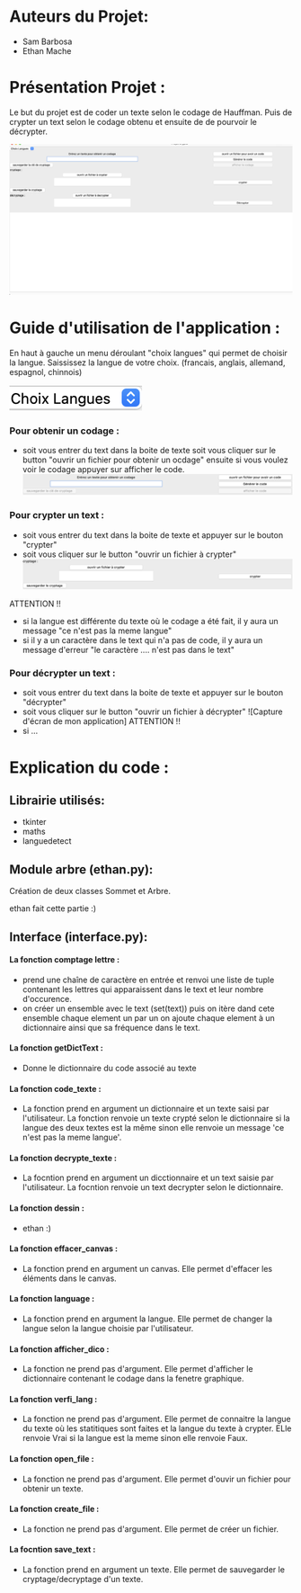 # Auteurs du Projet:

- Sam Barbosa
- Ethan Mache


# Présentation Projet :

Le but du projet est de coder un texte selon le codage de Hauffman. Puis de crypter un text selon le codage obtenu et ensuite de de pourvoir le décrypter.


![Capture d'écran de mon application](Screenshot%202023-04-20%20at%2016.39.08.png)


# Guide d'utilisation de l'application :

En haut à gauche un menu déroulant "choix langues" qui permet de choisir la langue. Saississez la langue de votre choix.
(francais, anglais, allemand, espagnol, chinnois)

![Capture d'écran de mon application](Screenshot%202023-04-20%20at%2017.26.41.png)



### Pour obtenir un codage :
- soit vous entrer du text dans la boite de texte soit vous cliquer sur le button "ouvrir un fichier pour obtenir un ocdage" ensuite si vous voulez voir le codage appuyer sur afficher le code.
![Capture d'écran de mon application](Screenshot%202023-04-20%20at%2017.49.18.png)

### Pour crypter un text : 
- soit vous entrer du text dans la boite de texte et appuyer sur le bouton "crypter"
- soit vous cliquer sur le button "ouvrir un fichier à crypter"
![Capture d'écran de mon application](Screenshot%202023-04-20%20at%2017.49.29.png)


ATTENTION !!
- si la langue est différente du texte où le codage a été fait, il y aura un message "ce n'est pas la meme langue"
- si il y a un caractère dans le text qui n'a pas de code, il y aura un message d'erreur "le caractère .... n'est pas dans le text"

### Pour décrypter un text : 
- soit vous entrer du text dans la boite de texte et appuyer sur le bouton "décrypter"
- soit vous cliquer sur le button "ouvrir un fichier à décrypter"
![Capture d'écran de mon application]
ATTENTION !!
- si ...


# Explication du code :

## Librairie utilisés:

- tkinter
- maths
- languedetect


## Module arbre (ethan.py):

Création de deux classes Sommet et Arbre.

ethan fait cette partie :)

## Interface (interface.py):

 #### La fonction comptage lettre :
 
 * prend une chaîne de caractère en entrée et renvoi une liste de tuple contenant les lettres qui apparaissent dans le  text et leur nombre d'occurence.
 *  on créer un ensemble  avec le text (set(text)) puis on itère dand cete ensemble chaque element un par un on ajoute chaque element à un dictionnaire ainsi que sa fréquence dans le text.
 
 #### La fonction getDictText :
 * Donne le dictionnaire du code associé au texte

 #### La fonction code_texte :
 * La fonction prend en argument un dictionnaire et un texte saisi par l'utilisateur. La fonction renvoie un texte crypté selon le dictionnaire si la langue des deux textes est la même sinon elle renvoie un message 'ce n'est pas la meme langue'.

 #### La fonction decrypte_texte :
 * La focntion prend en argument un dicctionnaire et un text saisie par l'utilisateur. La focntion renvoie un text decrypter selon le dictionnaire.

 #### La fonction dessin :
 * ethan :)

 #### La fonction effacer_canvas :
 * La fonction prend en argument un canvas. Elle permet d'effacer les éléments dans le canvas.

 #### La fonction language :
 * La fonction prend en argument la langue. Elle permet de changer la langue selon la langue choisie par l'utilisateur.

 #### La fonction afficher_dico :
 * La fonction ne prend pas d'argument. Elle permet d'afficher le dictionnaire contenant le codage dans la fenetre graphique.

 #### La fonction verfi_lang :
 * La fonction ne prend pas d'argument. Elle permet de connaitre la langue du texte où les statitiques sont faites et la langue du texte à crypter. ELle renvoie Vrai si la langue est la meme sinon elle renvoie Faux.

 #### La fonction open_file :
 * La fonction ne prend pas d'argument. Elle permet d'ouvir un fichier pour obtenir un texte.

 #### La fonction  create_file :
 * La fonction ne prend pas d'argument. Elle permet de créer un fichier.

 #### La focntion save_text :
 * La fonction prend en argument un texte.
    Elle permet de sauvegarder le cryptage/decryptage d'un texte.
